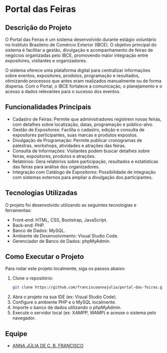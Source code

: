 # Portal das Feiras

## Descrição do Projeto

O Portal das Feiras é um sistema desenvolvido durante estágio voluntário no Instituto Brasileiro de Comércio Exterior (IBCE). O objetivo principal do sistema é facilitar a gestão, divulgação e acompanhamento de feiras de negócios organizadas pelo IBCE, promovendo maior integração entre expositores, visitantes e organizadores.

O sistema oferece uma plataforma digital para centralizar informações sobre eventos, expositores, produtos, programação e resultados, otimizando processos que antes eram realizados manualmente ou de forma dispersa. Com o Portal, o IBCE fortalece a comunicação, o planejamento e o acesso a dados relevantes para o sucesso dos eventos.

## Funcionalidades Principais

- Cadastro de Feiras: Permite que administradores registrem novas feiras, com detalhes sobre localização, datas, programação e público-alvo.
- Gestão de Expositores: Facilita o cadastro, edição e consulta de expositores participantes, suas marcas e produtos expostos.
- Divulgação de Programação: Permite publicar cronogramas de palestras, workshops, atividades e atrações das feiras.
- Consulta de Informações: Visitantes podem buscar detalhes sobre feiras, expositores, produtos e atrações.
- Relatórios: Gera relatórios sobre participação, resultados e estatísticas das feiras para análise dos organizadores.
- Integração com Catálogo de Expositores: Possibilidade de integração com sistemas externos para ampliar a divulgação dos participantes.

## Tecnologias Utilizadas

O projeto foi desenvolvido utilizando as seguintes tecnologias e ferramentas:

- Front-end: HTML, CSS, Bootstrap, JavaScript.
- Back-end: PHP.
- Banco de Dados: MySQL.
- Ambiente de Desenvolvimento: Visual Studio Code.
- Gerenciador de Banco de Dados: phpMyAdmin.

## Como Executar o Projeto

Para rodar este projeto localmente, siga os passos abaixo:

1. Clone o repositório:
    ```bash
    git clone https://github.com/franciscoannajulia/portal-das-feiras.git
    ```
2. Abra o projeto na sua IDE (ex: Visual Studio Code).
3. Configure o ambiente PHP e o MySQL localmente.
4. Importe o banco de dados utilizando o phpMyAdmin.
5. Execute o servidor local (ex: XAMPP, WAMP) e acesse o sistema pelo navegador.

## Equipe

- [ANNA JÚLIA DE C. B. FRANCISCO](https://www.linkedin.com/in/franciscoannajulia)
